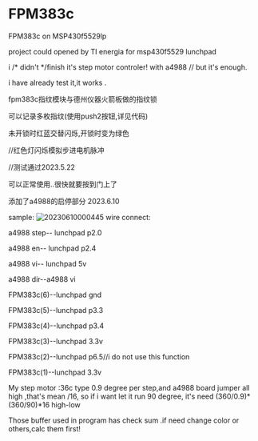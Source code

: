 # FPM383c


FPM383c on MSP430f5529lp


project could opened by TI energia for msp430f5529 lunchpad


i /* didn't */finish it's step motor controler! with a4988 // but it's enough.


i have already test it,it works .




fpm383c指纹模块与德州仪器火箭板做的指纹锁


可以记录多枚指纹(使用push2按钮,详见代码)


未开锁时红蓝交替闪烁,开锁时变为绿色

//红色灯闪烁模拟步进电机脉冲

//测试通过2023.5.22


可以正常使用..很快就要按到门上了 


添加了a4988的启停部分 2023.6.10 

sample:
![20230610000445](https://github.com/xinnie-the-pooh/FPM383c/assets/62879756/17ebbb4e-d383-442e-81e7-9a7c0fc85c20)
wire connect:


a4988 step-- lunchpad p2.0

a4988 en-- lunchpad p2.4

a4988 vi-- lunchpad 5v

a4988 dir--a4988 vi

FPM383c(6)--lunchpad gnd

FPM383c(5)--lunchpad p3.3

FPM383c(4)--lunchpad p3.4

FPM383c(3)--lunchpad 3.3v

FPM383c(2)--lunchpad p6.5//i do not use this function 

FPM383c(1)--lunchpad 3.3v

My step motor :36c type 0.9 degree per step,and a4988 board jumper all high ,that's mean /16, so if i want let it run 90 degree, it's need (360/0.9)*(360/90)*16 high-low 

Those buffer used in program has check sum .if need change color or others,calc them first!



